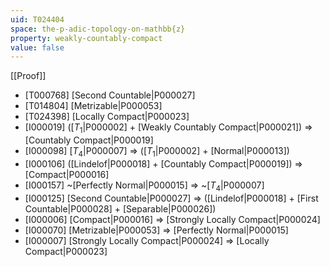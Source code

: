 ```yaml
---
uid: T024404
space: the-p-adic-topology-on-mathbb{z}
property: weakly-countably-compact
value: false
---
```

[[Proof]]

* [T000768] [Second Countable|P000027]
* [T014804] [Metrizable|P000053]
* [T024398] [Locally Compact|P000023]
* [I000019] ([$T_1$|P000002] + [Weakly Countably Compact|P000021]) => [Countably Compact|P000019]
* [I000098] [$T_4$|P000007] => ([$T_1$|P000002] + [Normal|P000013])
* [I000106] ([Lindelof|P000018] + [Countably Compact|P000019]) => [Compact|P000016]
* [I000157] ~[Perfectly Normal|P000015] => ~[$T_4$|P000007]
* [I000125] [Second Countable|P000027] => ([Lindelof|P000018] + [First Countable|P000028] + [Separable|P000026])
* [I000006] [Compact|P000016] => [Strongly Locally Compact|P000024]
* [I000070] [Metrizable|P000053] => [Perfectly Normal|P000015]
* [I000007] [Strongly Locally Compact|P000024] => [Locally Compact|P000023]

